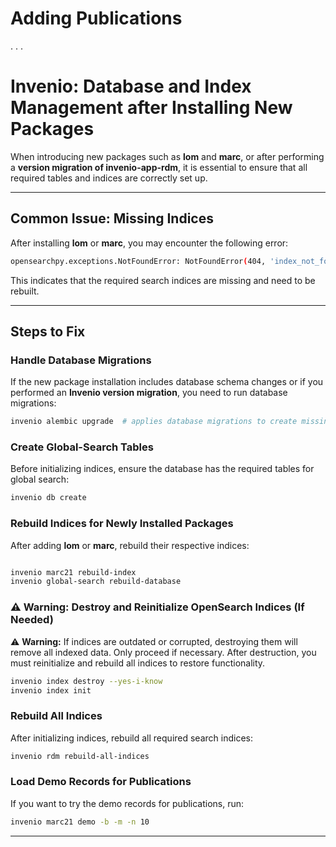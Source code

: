 # Adding Publications

.
.
.

# Invenio: Database and Index Management after Installing New Packages

When introducing new packages such as **lom** and **marc**, or after performing a **version migration of invenio-app-rdm**, it is essential to ensure that all required tables and indices are correctly set up.

---

## Common Issue: Missing Indices

After installing **lom** or **marc**, you may encounter the following error:

```bash
opensearchpy.exceptions.NotFoundError: NotFoundError(404, 'index_not_found_exception', 'no such index [instance-marc21records-marc21]', instance-marc21records-marc21, index_or_alias)
```

This indicates that the required search indices are missing and need to be rebuilt.

---

## Steps to Fix

### **Handle Database Migrations**

If the new package installation includes database schema changes or if you performed an **Invenio version migration**, you need to run database migrations:

```bash
invenio alembic upgrade  # applies database migrations to create missing tables

```

### **Create Global-Search Tables**

Before initializing indices, ensure the database has the required tables for global search:

```bash
invenio db create
```

### **Rebuild Indices for Newly Installed Packages**

After adding **lom** or **marc**, rebuild their respective indices:

```bash

invenio marc21 rebuild-index
invenio global-search rebuild-database
```

### ⚠️ **Warning: Destroy and Reinitialize OpenSearch Indices (If Needed)**

⚠️ **Warning:** If indices are outdated or corrupted, destroying them will remove all indexed data. Only proceed if necessary. After destruction, you must reinitialize and rebuild all indices to restore functionality.

```bash
invenio index destroy --yes-i-know
invenio index init
```

### **Rebuild All Indices**

After initializing indices, rebuild all required search indices:

```bash
invenio rdm rebuild-all-indices
```

### **Load Demo Records for Publications**  
If you want to try the demo records for publications, run:  
```bash
invenio marc21 demo -b -m -n 10
```

---
